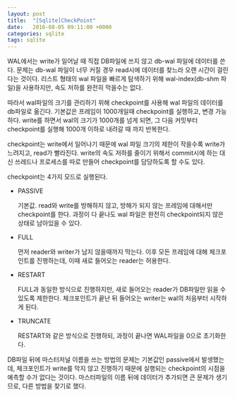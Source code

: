 ```yaml
---
layout: post
title:  "[Sqlite]CheckPoint"
date:   2016-08-05 09:11:00 +0000
categories: sqlite
tags: sqlite
---
```


WAL에서는 write가 일어날 때 직접 DB파일에 쓰지 않고 db-wal 파일에 데이터를 쓴다. 문제는 db-wal 파일이 너무 커질 경우 read시에 데이터를 찾느라 오랜 시간이 걸린다는 것이다. 리스트 형태의 wal 파일을 빠르게 탐색하기 위해 wal-index(db-shm 파일)을 사용하지만, 속도 저하를 완전히 막을수는 없다.

따라서 wal파일의 크기를 관리하기 위해 checkpoint를 사용해 wal 파일의 데이터를 db파일로 옮긴다. 기본값은 프레임이 1000개일때 checkpoint를 실행하고, 변경 가능하다. write를 하면서  wal의 크기가 1000개를 넘게 되면, 그 다음 커밋부터 checkpoint를 실행해 1000개 이하로 내려갈 때 까지 반복한다.

checkpoint는 write에서 일어나기 때문에 wal 파일 크기의 제한이 작을수록 write가 느려지고, read가 빨라진다. write의 속도 저하를 줄이기 위해서 commit시에 하는 대신 쓰레드나 프로세스를 따로 만들어 checkpoint를 담당하도록 할 수도 있다.

checkpoint는 4가지 모드로 실행된다.

- PASSIVE
  
  기본값. read와 write를 방해하지 않고, 방해가 되지 않는 프레임에 대해서만 checkpoint를 한다. 과정이 다 끝나도 wal 파일은 완전히 checkpoint되지 않은 상태로 남아있을 수 있다.

- FULL

  먼저 reader와 writer가 남지 않을때까지 막는다. 이후 모든 프레임에 대해 체크포인트를 진행하는데, 이때 새로 들어오는 reader는 허용한다.

- RESTART

  FULL과 동일한 방식으로 진행하지만, 새로 들어오는 reader가 DB파일만 읽을 수 있도록 제한한다. 체크포인트가 끝난 뒤 들어오는 writer는 wal의 처음부터 시작하게 된다.

- TRUNCATE

  RESTART와 같은 방식으로 진행하되, 과정이 끝나면 WAL파일을 0으로 초기화한다.

DB파일 뒤에 마스터저널 이름을 쓰는 방법의 문제는 기본값인 passive에서 발생했는데, 체크포인트가 write를 막지 않고 진행하기 때문에 실행되는 checkpoint의 시점을 예측할 수가 없다는 것이다. 마스터파일의 이름 뒤에 데이터가 추가되면 큰 문제가 생기므로, 다른 방법을 찾기로 했다.
